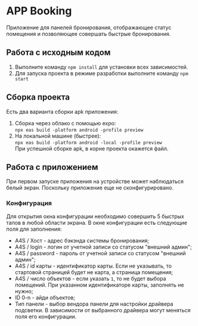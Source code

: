 # APP Booking
Приложение для панелей бронирования, отображающее статус помещения и позволяющее совершать быстрые бронирования.
## Работа с исходным кодом
1. Выполните команду `npm install` для установки всех зависимостей.
2. Для запуска проекта в режиме разработки выполните команду `npm start`
## Сборка проекта
Есть два варианта сборки apk приложения:
1. Сборка через облако с помощью expo:  
`npx eas build -platform android -profile preview`  
2. На локальной машине (быстрее):  
`npx eas build -platform android -local -profile preview`  
При успешной сборке apk, в корне проекта окажется файл.
## Работа с приложением
При первом запуске приложения на устройстве может наблюдаться белый экран. Поскольку приложение еще не сконфигурировано.
### Конфигурация
Для открытия окна конфигурации необходимо совершить 5 быстрых тапов в любой области экрана.
В окне конфигурации есть следующие поля для заполнения:
* A4S / Хост - адрес бэкэнда системы бронирования;
* A4S / login - логин от учетной записи со статусом "внешний админ";
* A4S / password - пароль от учетной записи со статусом "внешний админ";
* A4S / id карты - идентификатор карты. Если не указывать, то стартовой страницей будет не карта, а страница помещения;
* A4S / число объектов - если указать `1`, то не будет выбора помещений. При указанном идентификаторе карты, заполнять не нужно;
* ID 0-n - айди объектов;
* Тип панели - выбор вендора панели для настройки драйвера подсветки. В зависимости от выбранного драйвера могут меняться поля его конфигурации.
